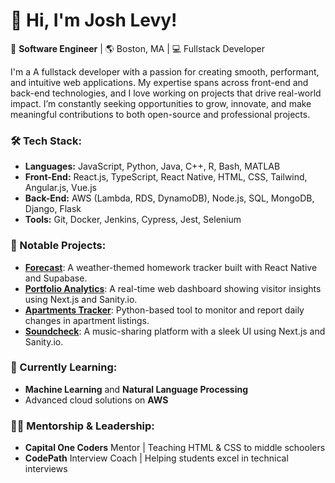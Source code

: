 # 👋 Hi, I'm Josh Levy!

🚀 **Software Engineer** | 🌎 Boston, MA | 💻 Fullstack Developer

I'm a A fullstack developer with a passion for creating smooth, performant, and intuitive web applications. My expertise spans across front-end and back-end technologies, and I love working on projects that drive real-world impact. I’m constantly seeking opportunities to grow, innovate, and make meaningful contributions to both open-source and professional projects.

### 🛠 Tech Stack:
- **Languages:** JavaScript, Python, Java, C++, R, Bash, MATLAB
- **Front-End:** React.js, TypeScript, React Native, HTML, CSS, Tailwind, Angular.js, Vue.js
- **Back-End:** AWS (Lambda, RDS, DynamoDB), Node.js, SQL, MongoDB, Django, Flask
- **Tools:** Git, Docker, Jenkins, Cypress, Jest, Selenium

### 🌟 Notable Projects:
- **[Forecast](https://github.com/jml312/forecast)**: A weather-themed homework tracker built with React Native and Supabase.
- **[Portfolio Analytics](https://dashboard.joshlevy.io)**: A real-time web dashboard showing visitor insights using Next.js and Sanity.io.
- **[Apartments Tracker](https://github.com/jml312/check_equity_apartments)**: Python-based tool to monitor and report daily changes in apartment listings.
- **[Soundcheck](https://github.com/jml312/soundcheck)**: A music-sharing platform with a sleek UI using Next.js and Sanity.io.

### 🌱 Currently Learning:
- **Machine Learning** and **Natural Language Processing**
- Advanced cloud solutions on **AWS**

### 👨‍🏫 Mentorship & Leadership:
- **Capital One Coders** Mentor | Teaching HTML & CSS to middle schoolers
- **CodePath** Interview Coach | Helping students excel in technical interviews
